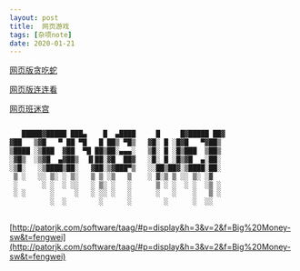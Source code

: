 ```yaml
---
layout: post
title:  网页游戏
tags: [杂项note]
date: 2020-01-21
---
```

[网页版贪吃蛇](http://slither.io)

[网页版连连看](https://lines.frvr.com/)

[网页班迷宫](http://www.mazegenerator.net)

```cpp

   █████▓█████ ███▄    █  ▄████     █     █▓█████ ██▓
▓██   ▒▓█   ▀ ██ ▀█   █ ██▒ ▀█▒   ▓█░ █ ░█▓█   ▀▓██▒
▒████ ░▒███  ▓██  ▀█ ██▒██░▄▄▄░   ▒█░ █ ░█▒███  ▒██▒
░▓█▒  ░▒▓█  ▄▓██▒  ▐▌██░▓█  ██▓   ░█░ █ ░█▒▓█  ▄░██░
░▒█░   ░▒████▒██░   ▓██░▒▓███▀▒   ░░██▒██▓░▒████░██░
 ▒ ░   ░░ ▒░ ░ ▒░   ▒ ▒ ░▒   ▒    ░ ▓░▒ ▒ ░░ ▒░ ░▓  
 ░      ░ ░  ░ ░░   ░ ▒░ ░   ░      ▒ ░ ░  ░ ░  ░▒ ░
 ░ ░      ░     ░   ░ ░░ ░   ░      ░   ░    ░   ▒ ░
          ░  ░        ░      ░        ░      ░  ░░  
                                                                         
```

[http://patorjk.com/software/taag/#p=display&h=3&v=2&f=Big%20Money-sw&t=fengwei](http://patorjk.com/software/taag/#p=display&h=3&v=2&f=Big%20Money-sw&t=fengwei)